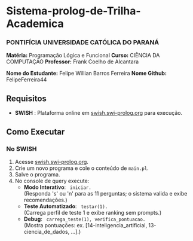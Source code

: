 # Sistema-prolog-de-Trilha-Academica

### PONTIFÍCIA UNIVERSIDADE CATÓLICA DO PARANÁ

**Matéria:** Programação Lógica e Funcional 
**Curso:** CIÊNCIA DA COMPUTAÇÃO
**Professor:** Frank Coelho de Alcantara

**Nome do Estudante:** Felipe Willian Barros Ferreira
**Nome Github:** FelipeFerreira44

## Requisitos

- **SWISH** : Plataforma online em [swish.swi-prolog.org](https://swish.swi-prolog.org/) para execução.

## Como Executar

### No SWISH 
1. Acesse [swish.swi-prolog.org](https://swish.swi-prolog.org/).
2. Crie um novo programa e cole o conteúdo de `main.pl`.
3. Salve o programa.
4. No console de query execute:
   - **Modo Interativo**: ` iniciar.`  
     (Responda 's' ou 'n' para as 11 perguntas; o sistema valida e exibe recomendações.)
   - **Teste Automatizado**: ` testar(1).`  
     (Carrega perfil de teste 1 e exibe ranking sem prompts.)
   - **Debug**: ` carrega_teste(1), verifica_pontuacao.`  
     (Mostra pontuações: ex. [14-inteligencia_artificial, 13-ciencia_de_dados, ...].)
